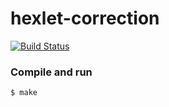 # hexlet-correction

[![Build Status](https://travis-ci.com/Hexlet/hexlet-correction.svg?branch=master)](https://travis-ci.com/Hexlet/hexlet-correction)

### Compile and run

```bash
$ make
```